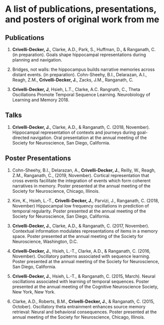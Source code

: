 # A list of publications, presentations, and posters of original work from me

## Publications 
1.	**Crivelli-Decker, J.**, Clarke, A.D., Park, S., Huffman, D., & Ranganath, C. (in preparation). Goals shape hippocampal representations during planning and navigation. 

2. Bridges, not walls: the hippocampus builds narrative memories across distant events. (in preparation). Cohn-Sheehy, B.I., Delarazan, A.I., Reagh, Z.M., **Crivelli-Decker, J.**, Zacks, J.M., Ranganath, C.

3. **Crivelli-Decker, J**, Hsieh, L.T., Clarke, A.C. Rangnath, C., Theta Oscillations Promote Temporal Sequence Learning. Neurobiology of Learning and Memory 2018.

## Talks
1.	**Crivelli-Decker, J.**, Clarke, A.D., & Ranganath, C. (2018, November). Hippocampal representation of contexts and journeys during goal-directed navigation. Oral presentation at the annual meeting of the Society for Neuroscience, San Diego, California.

## Poster Presentations 
1.	Cohn-Sheehy, B.I., Delarazan, A., **Crivelli-Decker, J.**, Reilly, W., Reagh, Z.M., Ranganath, C., (2019, November). Cortical representation that cross events facilitate the integration of events which form coherent narratives in memory. Poster presented at the annual meeting of the Society for Neuroscience, Chicago, Illinois.

2.	Kim, K., Hsieh, L.-T., **Crivelli-Decker, J.**, Parvizi, J., Ranganath, C. (2018, November) Hippocampal low frequency oscillations in prediction of temporal regularity. Poster presented at the annual meeting of the Society for Neuroscience, San Diego, California.

3.	**Crivelli-Decker, J.**, Clarke, A.D., & Ranganath, C. (2017, November). Contextual information modulates representations of items in a memory space. Poster presented at the annual meeting of the Society for Neuroscience, Washington, D.C.

4.	**Crivelli-Decker, J.**, Hsieh, L.-T., Clarke, A.D., & Ranganath, C. (2016, November). Oscillatory patterns associated with sequence learning. Poster presented at the annual meeting of the Society for Neuroscience, San Diego, California.

5.	**Crivelli-Decker, J.**, Hsieh, L.-T., & Ranganath, C. (2015, March). Neural oscillations associated with learning of temporal sequences. Poster presented at the annual meeting of the Cognitive Neuroscience Society, New York, New York.   

6.	Clarke, A.D., Roberts, B.M., **Crivelli-Decker, J.**, & Ranganath, C. (2015, October). Oscillatory theta entrainment enhances source memory retrieval: Neural and behavioral consequences. Poster presented at the annual meeting of the Society for Neuroscience, Chicago, Illinois. 

